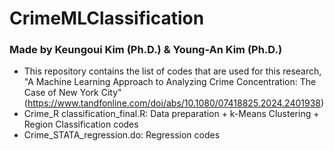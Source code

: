 # CrimeMLClassification
### Made by Keungoui Kim (Ph.D.) & Young-An Kim (Ph.D.)

- This repository contains the list of codes that are used for this research,
  "A Machine Learning Approach to Analyzing Crime Concentration: The Case of New York City" (https://www.tandfonline.com/doi/abs/10.1080/07418825.2024.2401938)
- Crime_R classification_final.R: Data preparation + k-Means Clustering + Region Classification codes
- Crime_STATA_regression.do: Regression codes
